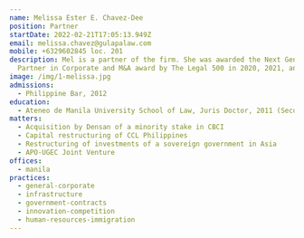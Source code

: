 ```yaml
---
name: Melissa Ester E. Chavez-Dee
position: Partner
startDate: 2022-02-21T17:05:13.949Z
email: melissa.chavez@gulapalaw.com
mobile: +6329602845 loc. 201
description: Mel is a partner of the firm. She was awarded the Next Generation
  Partner in Corporate and M&A award by The Legal 500 in 2020, 2021, and 2022.
image: /img/1-melissa.jpg
admissions:
  - Philippine Bar, 2012
education:
  - Ateneo de Manila University School of Law, Juris Doctor, 2011 (Second Honors)
matters:
  - Acquisition by Densan of a minority stake in CBCI
  - Capital restructuring of CCL Philippines
  - Restructuring of investments of a sovereign government in Asia
  - APO-UGEC Joint Venture
offices:
  - manila
practices:
  - general-corporate
  - infrastructure
  - government-contracts
  - innovation-competition
  - human-resources-immigration
---
```


